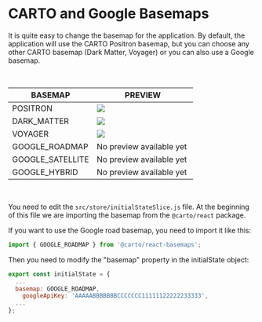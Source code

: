 # CARTO and Google Basemaps

It is quite easy to change the basemap for the application. By default, the application will use the CARTO Positron basemap, but you can choose any other CARTO basemap (Dark Matter, Voyager) or you can also use a Google basemap.

<br/>

| BASEMAP | PREVIEW
| -----|---------
| POSITRON | <img src="https://carto.com/help/images/building-maps/basemaps/positron_labels.png"  /> | https://basemaps.cartocdn.com/gl/positron-gl-style/style.json |
| DARK_MATTER | <img src="https://carto.com/help/images/building-maps/basemaps/dark_labels.png"  /> | https://basemaps.cartocdn.com/gl/dark-matter-gl-style/style.json |
| VOYAGER | <img src="https://carto.com/help/images/building-maps/basemaps/voyager_labels.png"  /> | https://basemaps.cartocdn.com/gl/voyager-gl-style/style.json |
| GOOGLE_ROADMAP | No preview available yet |
| GOOGLE_SATELLITE | No preview available yet |
| GOOGLE_HYBRID | No preview available yet |

<br/>

You need to edit the `src/store/initialStateSlice.js` file. At the beginning of this file we are importing the basemap from the `@carto/react` package.

If you want to use the Google road basemap, you need to import it like this:

```javascript
import { GOOGLE_ROADMAP } from '@carto/react-basemaps';
```

Then you need to modify the "basemap" property in the initialState object:

```javascript
export const initialState = {
  ...
  basemap: GOOGLE_ROADMAP,
    googleApiKey: 'AAAAABBBBBBBCCCCCCC11111122222233333',
  ...
};
```
